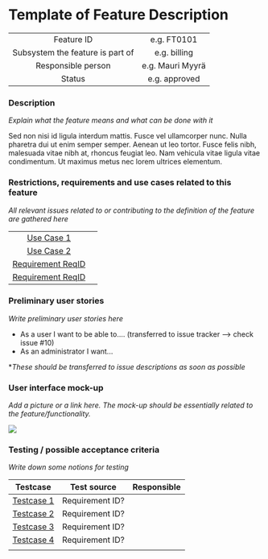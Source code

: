# Template of Feature Description

| | |
|:-:|:-:|
| Feature ID | e.g. FT0101 |
| Subsystem the feature is part of | e.g. billing |
| Responsible person | e.g. Mauri Myyrä |
| Status | e.g. approved |

### Description

*Explain what the feature means and what can be done with it*

Sed non nisi id ligula interdum mattis. Fusce vel ullamcorper nunc. Nulla pharetra dui ut enim semper semper. 
Aenean ut leo tortor. Fusce felis nibh, malesuada vitae nibh at, rhoncus feugiat leo. Nam vehicula vitae ligula 
vitae condimentum. Ut maximus metus nec lorem ultrices elementum.


### Restrictions, requirements and use cases related to this feature

*All relevant issues related to or contributing to the definition of the feature are gathered here*

| | |
|:-:|:-:|
| [Use Case 1](template-usecase.md) | |
| [Use Case 2](template-usecase.md) | |
| [Requirement ReqID]() |  |
| [Requirement ReqID]() |  |

### Preliminary user stories

*Write preliminary user stories here*

* As a user I want to be able to.... (transferred to issue tracker --> check issue #10)
* As an administrator I want...

**These should be transferred to issue descriptions as soon as possible*


### User interface mock-up 

*Add a picture or a link here. The mock-up should be essentially related to the feature/functionality.*

![](https://openclipart.org/image/300px/svg_to_png/247488/1461589195.png)


### Testing / possible acceptance criteria

*Write down some notions for testing*

| Testcase   | Test source  | Responsible  |
|:-: | :-:|:-:|
| [Testcase 1]()  | Requirement ID?   |   |
| [Testcase 2]()  | Requirement ID?   |   |
| [Testcase 3]()  | Requirement ID?   |   |
| [Testcase 4]()  | Requirement ID?   |   |
| | |





